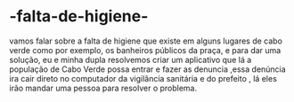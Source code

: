 # -falta-de-higiene-
vamos falar sobre a falta de higiene que existe em alguns lugares de cabo verde como por exemplo, os banheiros públicos da praça, e para dar uma solução, eu e minha dupla resolvemos criar um aplicativo que lá a população de Cabo Verde possa entrar e fazer as denuncia ,essa denúncia ira cair direto no computador da vigilância sanitária e do prefeito , lá eles irão mandar uma pessoa para resolver o problema.
